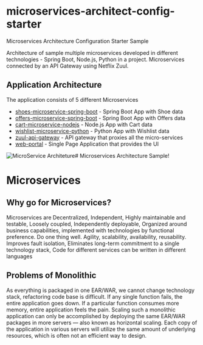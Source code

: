 # microservices-architect-config-starter
Microservices Architecture Configuration Starter Sample




Architecture of sample multiple microservices developed in different technologies - Spring Boot, Node.js, Python in a project.
Microservices connected by an API Gateway using Netflix Zuul.


## Application Architecture

The application consists of 5 different Microservices

-   [shoes-microservice-spring-boot](https://github.com/sarat9/microservices-architect-config-starter/tree/main/shoes-microservice-spring-boot)  - Spring Boot App with Shoe data
-   [offers-microservice-spring-boot](https://github.com/sarat9/microservices-architect-config-starter/tree/main/offers-microservice-spring-boot)  - Spring Boot App with Offers data
-   [cart-microservice-nodejs](https://github.com/sarat9/microservices-architect-config-starter/tree/main/cart-microservice-nodejs)  - Node.js App with Cart data
-   [wishlist-microservice-python](https://github.com/sarat9/microservices-architect-config-starter/tree/main/wishlist-microservice-python)  - Python App with Wishlist data
-   [zuul-api-gateway](https://github.com/sarat9/microservices-architect-config-starter/tree/main/zuul-api-gateway)  - API gateway that proxies all the micro-services
-   [web-portal](https://github.com/sarat9/microservices-architect-config-starter/tree/main/zuul-api-gateway)  - Single Page Application that provides the UI








![MicroService Architeture ](https://miro.medium.com/max/1050/1*kSLJKEl3X-gKNTpO1l7SQg.png)# Microservices Architecture Sample!



# Microservices
## Why go for Microservices?
Microservices are Decentralized, Independent, Highly maintainable and testable, Loosely coupled, Independently deployable, Organized around business capabilities, implemented with technologies by functional preference.
Do one thing well.
Agility, scalability, availability, reusability.
Improves fault isolation, Eliminates long-term commitment to a single technology stack, Code for different services can be written in different languages



## Problems of Monolithic
As everything is packaged in one EAR/WAR, we cannot change technology stack, refactoring code base is difficult.
If any single function fails, the entire application goes down.
If a particular function consumes more memory, entire application feels the pain.
Scaling such a monolithic application can only be accomplished by deploying the same EAR/WAR packages in more servers — also known as horizontal scaling. Each copy of the application in various servers will utilize the same amount of underlying resources, which is often not an efficient way to design.



